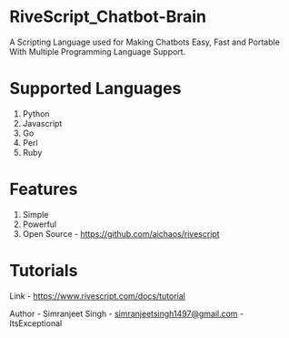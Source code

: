 # RiveScript_Chatbot-Brain
A Scripting Language used for Making Chatbots Easy, Fast and Portable With Multiple Programming Language Support.

# Supported Languages
1. Python
2. Javascript
3. Go
4. Perl
5. Ruby

# Features
1. Simple
2. Powerful
3. Open Source - https://github.com/aichaos/rivescript

# Tutorials 
Link - https://www.rivescript.com/docs/tutorial

Author - Simranjeet Singh - simranjeetsingh1497@gmail.com - ItsExceptional

